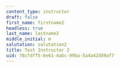 ```yaml
---
content_type: instructor
draft: false
first_name: firstname2
headless: true
last_name: lastname2
middle_initial: m
salutation: salutation2
title: Test Instructor 2
uid: 78cfdff5-6e61-4abc-99ba-5a4a42d89af7
---
```

